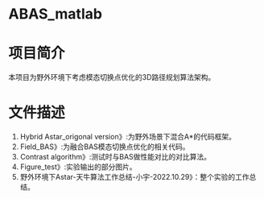# ABAS_matlab
# 项目简介
本项目为野外环境下考虑模态切换点优化的3D路径规划算法架构。
# 文件描述
1. Hybrid Astar_origonal version》:为野外场景下混合A*的代码框架。
2. Field_BAS》:为融合BAS模态切换点优化的相关代码。
3. Contrast algorithm》:测试时与BAS做性能对比的对比算法。
4. Figure_test》:实验输出的部分图片。
5. 野外环境下Astar-天牛算法工作总结-小宇-2022.10.29》：整个实验的工作总结。
